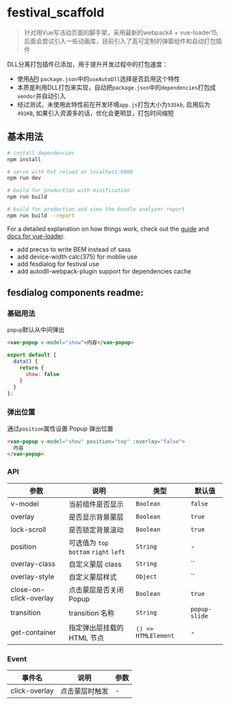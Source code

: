 # festival_scaffold

> 针对用Vue写活动页面的脚手架，采用最新的webpack4 + vue-loader15, 后面会尝试引入一些动画库，目前引入了高可定制的弹窗组件和自动打包插件

DLL分离打包插件已添加，用于提升开发过程中的打包速度：

- 使用[API](https://github.com/asfktz/autodll-webpack-plugin) `package.json`中的`useAutoDll`选择是否启用这个特性
- 本质是利用DLL打包来实现，自动把`package.json`中的`dependencies`打包成`vendor`并自动引入
- 经过测试，未使用此特性前在开发环境`app.js`打包大小为`535kb`, 启用后为`491KB`, 如果引入资源多的话，优化会更明显，打包时间缩短

## 基本用法

``` bash
# install dependencies
npm install

# serve with hot reload at localhost:8080
npm run dev

# build for production with minification
npm run build

# build for production and view the bundle analyzer report
npm run build --report
```

For a detailed explanation on how things work, check out the [guide](http://vuejs-templates.github.io/webpack/) and [docs for vue-loader](http://vuejs.github.io/vue-loader).

- add precss to write BEM instead of sass
- add device-width calc(375) for moblie use
- add fesdialog for festival use
- add autodll-webpack-plugin support for dependencies cache

## fesdialog components readme:

### 基础用法
`popup`默认从中间弹出

```html
<van-popup v-model="show">内容</van-popup>
```

```javascript
export default {
  data() {
    return {
      show: false
    }
  }
};
```

### 弹出位置
通过`position`属性设置 Popup 弹出位置

```html
<van-popup v-model="show" position="top" :overlay="false">
  内容
</van-popup>
```

### API

| 参数 | 说明 | 类型 | 默认值 |
|-----------|-----------|-----------|-------------|
| v-model | 当前组件是否显示 | `Boolean` | `false` |
| overlay | 是否显示背景蒙层 | `Boolean` | `true` |
| lock-scroll | 是否锁定背景滚动 | `Boolean` | `true` |
| position | 可选值为 `top` `bottom` `right` `left` | `String` | - |
| overlay-class | 自定义蒙层 class | `String` | `` |
| overlay-style | 自定义蒙层样式 | `Object` | `` |
| close-on-click-overlay | 点击蒙层是否关闭 Popup | `Boolean` | `true` |
| transition | transition 名称 | `String` | `popup-slide` |
| get-container | 指定弹出层挂载的 HTML 节点 | `() => HTMLElement` | - |

### Event

| 事件名 | 说明 | 参数 |
|-----------|-----------|-----------|
| click-overlay | 点击蒙层时触发 | - |
